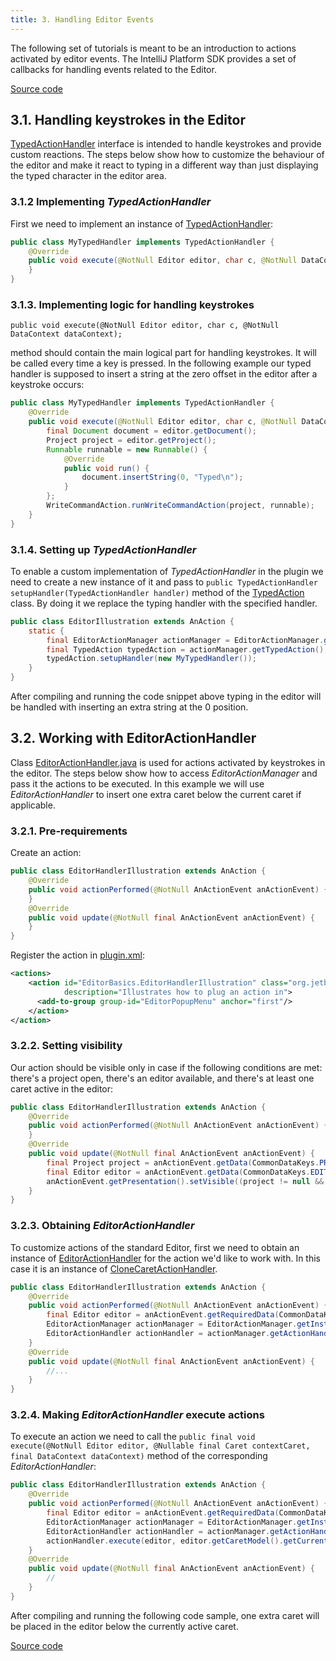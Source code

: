 ```yaml
---
title: 3. Handling Editor Events
---
```


The following set of tutorials is meant to be an introduction to actions activated by editor events.
The IntelliJ Platform SDK provides a set of callbacks for handling events related to the Editor.

[Source code](https://github.com/JetBrains/intellij-sdk-docs/tree/master/code_samples/editor_basics)


## 3.1. Handling keystrokes in the Editor

[TypedActionHandler](upsource:///platform/platform-api/src/com/intellij/openapi/editor/actionSystem/TypedActionHandler.java)
interface is intended to handle keystrokes and provide custom reactions.
The steps below show how to customize the behaviour of the editor and make it react to typing in a different way than just displaying the typed character in the editor area.

### 3.1.2 Implementing *TypedActionHandler*

First we need to implement an instance of
[TypedActionHandler](upsource:///platform/platform-api/src/com/intellij/openapi/editor/actionSystem/TypedActionHandler.java):

```java
public class MyTypedHandler implements TypedActionHandler {
    @Override
    public void execute(@NotNull Editor editor, char c, @NotNull DataContext dataContext) {
    }
}
```

### 3.1.3. Implementing logic for handling keystrokes

`public void execute(@NotNull Editor editor, char c, @NotNull DataContext dataContext);`

method should contain the main logical part for handling keystrokes. It will be called every time a key is pressed.
In the following example our typed handler is supposed to insert a string at the zero offset in the editor after a keystroke occurs:

```java
public class MyTypedHandler implements TypedActionHandler {
    @Override
    public void execute(@NotNull Editor editor, char c, @NotNull DataContext dataContext) {
        final Document document = editor.getDocument();
        Project project = editor.getProject();
        Runnable runnable = new Runnable() {
            @Override
            public void run() {
                document.insertString(0, "Typed\n");
            }
        };
        WriteCommandAction.runWriteCommandAction(project, runnable);
    }
}
```

### 3.1.4. Setting up *TypedActionHandler*

To enable a custom implementation of *TypedActionHandler* in the plugin we need to create a new instance of it and pass to
`public TypedActionHandler setupHandler(TypedActionHandler handler)` method of the
[TypedAction](upsource:///platform/platform-api/src/com/intellij/openapi/editor/actionSystem/TypedAction.java)
class. By doing it we replace the typing handler with the specified handler.

```java
public class EditorIllustration extends AnAction {
    static {
        final EditorActionManager actionManager = EditorActionManager.getInstance();
        final TypedAction typedAction = actionManager.getTypedAction();
        typedAction.setupHandler(new MyTypedHandler());
    }
}
```

After compiling and running the code snippet above typing in the editor will be handled with inserting an extra string at the 0 position.

## 3.2. Working with EditorActionHandler

Class
[EditorActionHandler.java](upsource:///platform/platform-api/src/com/intellij/openapi/editor/actionSystem/EditorActionHandler.java)
is used for actions activated by keystrokes in the editor.
The steps below show how to access *EditorActionManager* and pass it the actions to be executed.
In this example we will use *EditorActionHandler* to insert one extra caret below the current caret if applicable.

### 3.2.1. Pre-requirements

Create an action:

```java
public class EditorHandlerIllustration extends AnAction {
    @Override                                        
    public void actionPerformed(@NotNull AnActionEvent anActionEvent) {
    }
    @Override
    public void update(@NotNull final AnActionEvent anActionEvent) {
    }
}
```

Register the action in
[plugin.xml](https://github.com/JetBrains/intellij-sdk-docs/blob/master/code_samples/editor_basics/resources/META-INF/plugin.xml):

```xml
<actions>
    <action id="EditorBasics.EditorHandlerIllustration" class="org.jetbrains.tutorials.editor.basics.EditorHandlerIllustration" text="Editor Handler"
            description="Illustrates how to plug an action in">
      <add-to-group group-id="EditorPopupMenu" anchor="first"/>
    </action>
</action>
```

### 3.2.2. Setting visibility

Our action should be visible only in case if the following conditions are met:
there's a project open, there's an editor available, and there's at least one caret active in the editor:

```java
public class EditorHandlerIllustration extends AnAction {
    @Override
    public void actionPerformed(@NotNull AnActionEvent anActionEvent) {
    }
    @Override
    public void update(@NotNull final AnActionEvent anActionEvent) {
        final Project project = anActionEvent.getData(CommonDataKeys.PROJECT);
        final Editor editor = anActionEvent.getData(CommonDataKeys.EDITOR);
        anActionEvent.getPresentation().setVisible((project != null && editor != null && editor.getCaretModel().getCaretCount() > 0));
    }
}
```

### 3.2.3. Obtaining *EditorActionHandler*

To customize actions of the standard Editor, first we need to obtain
an instance of
[EditorActionHandler](upsource:///platform/platform-api/src/com/intellij/openapi/editor/actionSystem/EditorActionHandler.java)
for the action we'd like to work with. In this case it is an instance of
[CloneCaretActionHandler](upsource:///platform/platform-impl/src/com/intellij/openapi/editor/actions/CloneCaretActionHandler.java).

```java
public class EditorHandlerIllustration extends AnAction {
    @Override
    public void actionPerformed(@NotNull AnActionEvent anActionEvent) {
        final Editor editor = anActionEvent.getRequiredData(CommonDataKeys.EDITOR);
        EditorActionManager actionManager = EditorActionManager.getInstance();
        EditorActionHandler actionHandler = actionManager.getActionHandler(IdeActions.ACTION_EDITOR_CLONE_CARET_BELOW);
    }
    @Override
    public void update(@NotNull final AnActionEvent anActionEvent) {
        //...
    }
}
```

### 3.2.4. Making *EditorActionHandler* execute actions

To execute an action we need to call the `public final void execute(@NotNull Editor editor, @Nullable final Caret contextCaret, final DataContext dataContext)`
method of the corresponding *EditorActionHandler*:

```java
public class EditorHandlerIllustration extends AnAction {
    @Override
    public void actionPerformed(@NotNull AnActionEvent anActionEvent) {
        final Editor editor = anActionEvent.getRequiredData(CommonDataKeys.EDITOR);
        EditorActionManager actionManager = EditorActionManager.getInstance();
        EditorActionHandler actionHandler = actionManager.getActionHandler(IdeActions.ACTION_EDITOR_CLONE_CARET_BELOW);
        actionHandler.execute(editor, editor.getCaretModel().getCurrentCaret(), anActionEvent.getDataContext());
    }
    @Override
    public void update(@NotNull final AnActionEvent anActionEvent) {
        //
    }
}
```

After compiling and running the following code sample, one extra caret will be placed in the editor below the currently active caret.

[Source code](https://github.com/JetBrains/intellij-sdk-docs/tree/master/code_samples/editor_basics)
